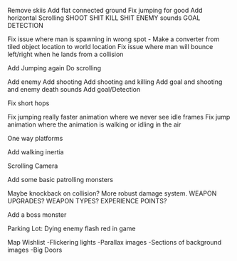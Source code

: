 ﻿Remove skiis
Add flat connected ground
Fix jumping for good
Add horizontal Scrolling
SHOOT SHIT
KILL SHIT
ENEMY sounds
GOAL DETECTION



Fix issue where man is spawning in wrong spot - Make a converter from tiled object location to world location
Fix issue where man will bounce left/right when he lands from a collision

Add Jumping again
Do scrolling

Add enemy
Add shooting
Add shooting and killing
Add goal and shooting and enemy death sounds
Add goal/Detection

Fix short hops

Fix jumping really faster animation where we never see idle frames
Fix jump animation where the animation is walking or idling in the air

One way platforms


Add walking inertia

Scrolling Camera

Add some basic patrolling monsters

Maybe knockback on collision?
More robust damage system.
WEAPON UPGRADES? WEAPON TYPES? EXPERIENCE POINTS?

Add a boss monster





Parking Lot:
Dying enemy flash red in game


Map Wishlist
-Flickering lights
-Parallax images
-Sections of background images
-Big Doors